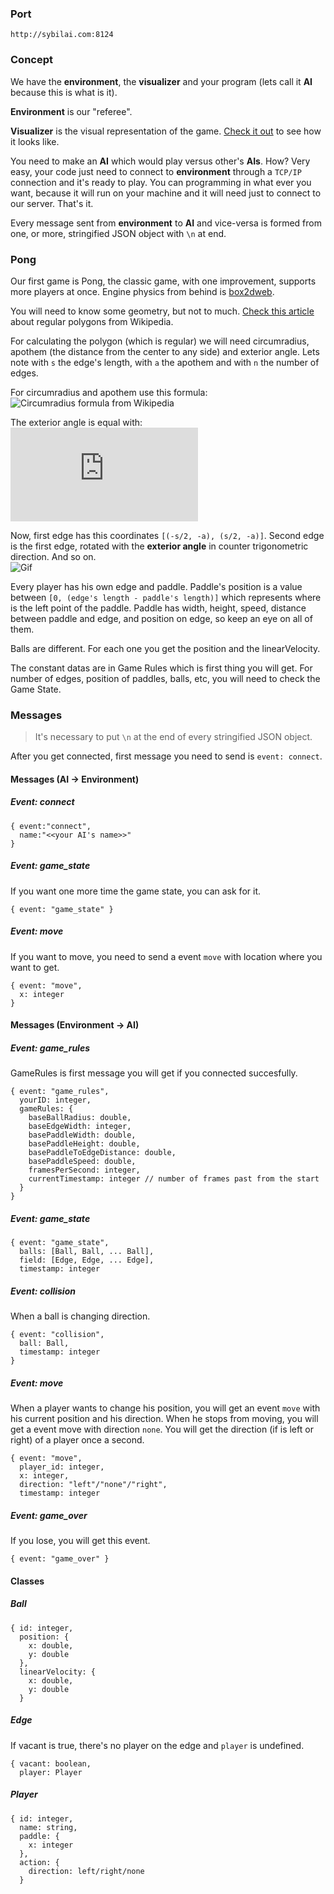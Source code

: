 ### Port
```
http://sybilai.com:8124
```


### Concept
We have the **environment**, the **visualizer** and your program (lets call it **AI** because this is what is it).

**Environment** is our "referee".

**Visualizer** is the visual representation of the game. [Check it out](http://sybilai.com/vis/pong/) to see how it looks like.

You need to make an **AI** which would play versus other's **AIs**. How? Very easy, your code just need to connect to **environment** through a `TCP/IP` connection and it's ready to play. You can programming in what ever you want, because it will run on your machine and it will need just to connect to our server. That's it.

Every message sent from **environment** to **AI** and vice-versa is formed from one, or more, stringified JSON object with `\n` at end. 

### Pong

Our first game is Pong, the classic game, with one improvement, supports more players at once. Engine physics from behind is [box2dweb](https://code.google.com/p/box2dweb/).

You will need to know some geometry, but not to much. [Check this article](http://en.wikipedia.org/wiki/Regular_polygon)  about regular polygons from Wikipedia.  

For calculating the polygon (which is regular) we will need circumradius, apothem (the distance from the center to any side) and exterior angle.
Lets note with `s` the edge's length, with `a` the apothem and with `n` the number of edges.

For circumradius and apothem use this formula: <br/>
![Circumradius formula from Wikipedia](http://upload.wikimedia.org/math/a/f/d/afd0d8a51e81269521633ef79a3c22bc.png)

The exterior angle is equal with: <br />
![Formula](http://latex.codecogs.com/gif.latex?%5Cfrac%7B2%5Cpi%7D%7Bn%7D)
 
Now, first edge has this coordinates `[(-s/2, -a), (s/2, -a)]`.
Second edge is the first edge, rotated with the **exterior angle** in counter trigonometric direction. And so on. <br />
![Gif](http://i.imgur.com/pu14E9H.gif)


Every player has his own edge and paddle. Paddle's position is a value between `[0, (edge's length - paddle's length)]` which represents where is the left point of the paddle. Paddle has width, height, speed, distance between paddle and edge, and position on edge, so keep an eye on all of them.

Balls are different. For each one you get the position and the linearVelocity.

The constant datas are in Game Rules which is first thing you will get. For number of edges, position of paddles, balls, etc, you will need to check the Game State.

### Messages

> It's necessary to put `\n` at the end of every stringified JSON object.

After you get connected, first message you need to send is `event: connect`.

#### Messages (AI -> Environment)

##### Event: connect
```
{ event:"connect", 
  name:"<<your AI's name>>"
}
```

##### Event: game_state
If you want one more time the game state, you can ask for it.
```
{ event: "game_state" }
```

##### Event: move
If you want to move, you need to send a event `move` with location where you want to get.
```
{ event: "move",
  x: integer
}
```

#### Messages (Environment -> AI)
##### Event: game_rules
GameRules is first message you will get if you connected succesfully.
```
{ event: "game_rules",
  yourID: integer,
  gameRules: {
  	baseBallRadius: double,
  	baseEdgeWidth: integer,
  	basePaddleWidth: double,
  	basePaddleHeight: double,
  	basePaddleToEdgeDistance: double,
  	basePaddleSpeed: double,
  	framesPerSecond: integer,
  	currentTimestamp: integer // number of frames past from the start
  }
}
```
##### Event: game_state
```
{ event: "game_state",
  balls: [Ball, Ball, ... Ball],
  field: [Edge, Edge, ... Edge],
  timestamp: integer
```
##### Event: collision
When a ball is changing direction.
```
{ event: "collision",
  ball: Ball,
  timestamp: integer
}
```
##### Event: move
When a player wants to change his position, you will get an event `move` with his current position and his direction. When he stops from moving, you will get a event move with direction `none`.
You will get the direction (if is left or right) of a player once a second.
```
{ event: "move",
  player_id: integer,
  x: integer,
  direction: "left"/"none"/"right",
  timestamp: integer
```
##### Event: game_over
If you lose, you will get this event.
```
{ event: "game_over" }
```
#### Classes
##### Ball
```
{ id: integer,
  position: {
  	x: double,
    y: double
  },
  linearVelocity: {
  	x: double,
    y: double
  }
```
##### Edge
If vacant is true, there's no player on the edge and `player` is undefined.
```
{ vacant: boolean,
  player: Player
```
##### Player
```
{ id: integer,
  name: string,
  paddle: {
  	x: integer
  },
  action: {
  	direction: left/right/none
  }
```
